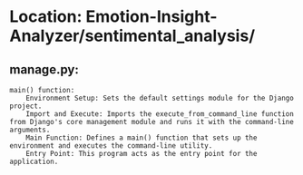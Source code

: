 # Location: Emotion-Insight-Analyzer/sentimental_analysis/

## manage.py:
    main() function:
        Environment Setup: Sets the default settings module for the Django project.
        Import and Execute: Imports the execute_from_command_line function from Django's core management module and runs it with the command-line arguments.
        Main Function: Defines a main() function that sets up the environment and executes the command-line utility.
        Entry Point: This program acts as the entry point for the application.
